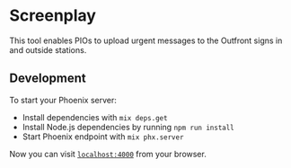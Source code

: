 # Screenplay

This tool enables PIOs to upload urgent messages to the Outfront signs in and outside stations.

## Development

To start your Phoenix server:

  * Install dependencies with `mix deps.get`
  * Install Node.js dependencies by running `npm run install`
  * Start Phoenix endpoint with `mix phx.server`

Now you can visit [`localhost:4000`](http://localhost:4000) from your browser.
